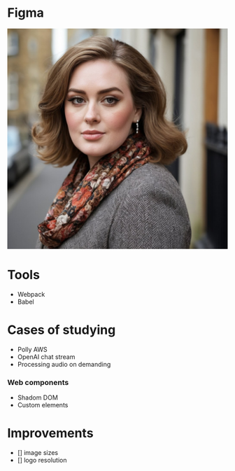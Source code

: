 # Figma

[![Visualizar Projeto](./src/ui/assets/image/amy.png)](https://www.figma.com/design/JydOxmkYaOWDorwQvw2WmR/Speak-comigo?node-id=208-304&t=adXJDHxMDXJNslF9-1)



# Tools
- Webpack
- Babel

# Cases of studying
- Polly AWS
- OpenAI chat stream
- Processing audio on demanding

### Web components
- Shadom DOM
- Custom elements

# Improvements
- [] image sizes
- [] logo resolution
